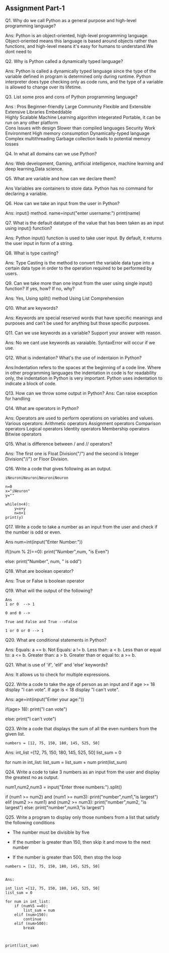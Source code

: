 ## Assignment Part-1
Q1. Why do we call Python as a general purpose and high-level programming language?

Ans: Python is an object-oriented, high-level programming language. Object-oriented means this language is based around objects rather than functions, and high-level means it's easy for humans to understand.We dont need to 

Q2. Why is Python called a dynamically typed language?

Ans: Python is called a dynamically typed language since the type of the variable defined in program is determined only during runtime. Python interpreter does type checking only as code runs, and the type of a variable is allowed to change over its lifetime.

Q3. List some pros and cons of Python programming language?

Ans :
Pros
Beginner-friendly
Large Community	
Flexible and Extensible	
Extensive Libraries
Embeddable	
Highly Scalable	
Machine Learning algorithm integerated
Portable, it can be run on any other platform			
Cons
Issues with design
Slower than compiled languages
Security
Work Environment
High memory consumption
Dynamically-typed language
Complex multithreading
Garbage collection leads to potential memory losses

Q4. In what all domains can we use Python?

Ans: Web development, Gaming, artificial intelligence, machine learning and deep learning,Data science.

Q5. What are variable and how can we declare them?

Ans Variables are containers to store data. Python has no command for declaring a variable.

Q6. How can we take an input from the user in Python?

Ans: input() method.
name=input("enter username:")
print(name)

Q7. What is the default datatype of the value that has been taken as an input using input() function?

Ans: Python input() function is used to take user input. By default, it returns the user input in form of a string.

Q8. What is type casting?

Ans: Type Casting is the method to convert the variable data type into a certain data type in order to the operation required to be performed by users.

Q9. Can we take more than one input from the user using single input() function? If yes, how? If no, why?

Ans: Yes, Using split() method
Using List Comprehension

Q10. What are keywords?

Ans: Keywords are  special reserved words that have specific meanings and purposes and can’t be used for anything but those specific purposes.

Q11. Can we use keywords as a variable? Support your answer with reason.

Ans: No we cant use keywords as varaiable. SyntaxError will occur if we use.

Q12. What is indentation? What's the use of indentaion in Python?

Ans:Indentation refers to the spaces at the beginning of a code line. Where in other programming languages the indentation in code is for readability only, the indentation in Python is very important. Python uses indentation to indicate a block of code.

Q13. How can we throw some output in Python?
 Ans: Can raise exception for handling

Q14. What are operators in Python?

Ans: Operators are used to perform operations on variables and values. Various operators:
Arithmetic operators
Assignment operators
Comparison operators
Logical operators
Identity operators
Membership operators
Bitwise operators

Q15. What is difference between / and // operators?

Ans:  The first one is Float Division("/") and the second is Integer Division("//") or Floor Division.

Q16. Write a code that gives following as an output.
```
iNeuroniNeuroniNeuroniNeuron

n=0
x="iNeuron"
y=""

while(n<4):
    y=x+y
    n=n+1
print(y)
```

Q17. Write a code to take a number as an input from the user and check if the number is odd or even.

Ans
num=int(input("Enter Number:"))


if((num % 2)==0):
    print("Number",num, "is Even")

else:
    print("Number", num, " is odd")

Q18. What are boolean operator?

Ans: True or False is boolean operator

Q19. What will the output of the following?
```
Ans
1 or 0  --> 1

0 and 0 -->

True and False and True -->False

1 or 0 or 0 --> 1
```

Q20. What are conditional statements in Python?

Ans: 
Equals: a == b.
Not Equals: a != b.
Less than: a < b.
Less than or equal to: a <= b.
Greater than: a > b.
Greater than or equal to: a >= b.

Q21. What is use of 'if', 'elif' and 'else' keywords?

Ans: It allows us to check for multiple expressions.

Q22. Write a code to take the age of person as an input and if age >= 18 display "I can vote". If age is < 18 display "I can't vote".

Ans:
age=int(input("Enter your age:"))


if(age> 18):
    print("I can vote")

else:
    print("I can't vote")

Q23. Write a code that displays the sum of all the even numbers from the given list.
```
numbers = [12, 75, 150, 180, 145, 525, 50]
```

Ans:
int_list =[12, 75, 150, 180, 145, 525, 50]
list_sum = 0

for num in int_list:
    list_sum = list_sum + num
print(list_sum)


Q24. Write a code to take 3 numbers as an input from the user and display the greatest no as output.

num1,num2,num3 = input("Enter three numbers:").split()


if (num1 >= num2) and (num1 >= num3):
   print("number",num1,"is largest")
elif (num2 >= num1) and (num2 >= num3):
   print("number",num2, "is largest")
else:
   print("number",num3,"is largest")

Q25. Write a program to display only those numbers from a list that satisfy the following conditions

- The number must be divisible by five

- If the number is greater than 150, then skip it and move to the next number

- If the number is greater than 500, then stop the loop
```
numbers = [12, 75, 150, 180, 145, 525, 50]


Ans:

int_list =[12, 75, 150, 180, 145, 525, 50]
list_sum = 0

for num in int_list:
    if (num%5 ==0):
        list_sum = num
    elif (num>150):
        continue
    elif (num>500):
        break

    

print(list_sum)
```